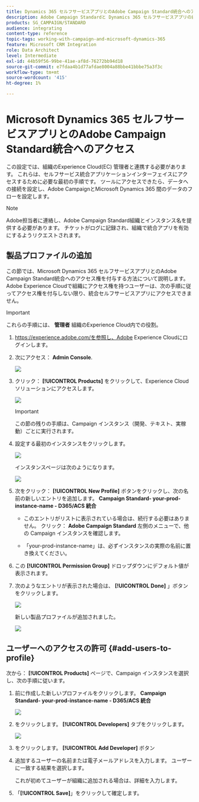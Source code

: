 ```yaml
---
title: Dynamics 365 セルフサービスアプリとのAdobe Campaign Standard統合へのアクセス権を取得する
description: Adobe Campaign Standardと Dynamics 365 セルフサービスアプリの統合
products: SG_CAMPAIGN/STANDARD
audience: integrating
content-type: reference
topic-tags: working-with-campaign-and-microsoft-dynamics-365
feature: Microsoft CRM Integration
role: Data Architect
level: Intermediate
exl-id: 44b59f56-99be-41ae-af8d-76272bb94d18
source-git-commit: e7fdaa4b1d77afdae8004a88bbe41bbbe75a3f3c
workflow-type: tm+mt
source-wordcount: '415'
ht-degree: 1%

---
```


# Microsoft Dynamics 365 セルフサービスアプリとのAdobe Campaign Standard統合へのアクセス

この設定では、組織のExperience Cloud(EC) 管理者と連携する必要があります。 これらは、セルフサービス統合アプリケーションインターフェイスにアクセスするために必要な最初の手順です。 ツールにアクセスできたら、データへの接続を設定し、Adobe CampaignとMicrosoft Dynamics 365 間のデータのフローを設定します。

>[!NOTE]
>
>Adobe担当者に連絡し、Adobe Campaign Standard組織とインスタンス名を提供する必要があります。 チケットがログに記録され、組織で統合アプリを有効にするようリクエストされます。

## 製品プロファイルの追加

この節では、Microsoft Dynamics 365 セルフサービスアプリとのAdobe Campaign Standard統合へのアクセス権を付与する方法について説明します。 Adobe Experience Cloudで組織にアクセス権を持つユーザーは、次の手順に従ってアクセス権を付与しない限り、統合セルフサービスアプリにアクセスできません。

>[!IMPORTANT]
>
> これらの手順には、 **管理者** 組織のExperience Cloud内での役割。
>

1. https://experience.adobe.com/を参照し、Adobe Experience Cloudにログインします。
1. 次にアクセス： **Admin Console**.

   ![](assets/do-not-localize/d365-to-acs-access-3.png)

1. クリック： **[!UICONTROL Products]** をクリックして、Experience Cloudソリューションにアクセスします。

   ![](assets/do-not-localize/d365-to-acs-access-6.png)


   >[!IMPORTANT]
   >
   >この節の残りの手順は、Campaign インスタンス（開発、テキスト、実稼動）ごとに実行されます。
   >

1. 設定する最初のインスタンスをクリックします。

   ![](assets/do-not-localize/d365-to-acs-access-6.png)

   インスタンスページは次のようになります。

   ![](assets/do-not-localize/d365-to-acs-access-8.png)

1. 次をクリック： **[!UICONTROL New Profile]** ボタンをクリックし、次の名前の新しいエントリを追加します。 **Campaign Standard- your-prod-instance-name - D365/ACS 統合**

   * このエントリがリストに表示されている場合は、続行する必要はありません。 クリック： **Adobe Campaign Standard** 左側のメニューで、他の Campaign インスタンスを確認します。

   * 「your-prod-instance-name」は、必ずインスタンスの実際の名前に置き換えてください。

1. この **[!UICONTROL Permission Group]** ドロップダウンにデフォルト値が表示されます。

1. 次のようなエントリが表示された場合は、 **[!UICONTROL Done]** 」ボタンをクリックします。

   ![](assets/do-not-localize/d365-to-acs-access-14.png)

   新しい製品プロファイルが追加されました。

   ![](assets/do-not-localize/d365-to-acs-access-15.png)

## ユーザーへのアクセスの許可 {#add-users-to-profile}

次から： **[!UICONTROL Products]**  ページで、Campaign インスタンスを選択し、次の手順に従います。

1. 前に作成した新しいプロファイルをクリックします。  **Campaign Standard- your-prod-instance-name - D365/ACS 統合**

   ![](assets/do-not-localize/d365-to-acs-access-15.png)

1. をクリックします。 **[!UICONTROL Developers]** タブをクリックします。

   ![](assets/do-not-localize/d365-to-acs-access-18.png)

1. をクリックします。 **[!UICONTROL Add Developer]** ボタン

1. 追加するユーザーの名前または電子メールアドレスを入力します。  ユーザーに一致する結果を選択します。

   これが初めてユーザーが組織に追加される場合は、詳細を入力します。

1. 「**[!UICONTROL Save]**」をクリックして確定します。
